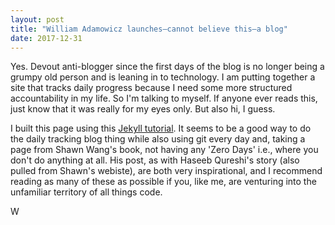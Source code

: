 ```yaml
---
layout: post
title: "William Adamowicz launches—cannot believe this—a blog"
date: 2017-12-31
---
```


Yes. Devout anti-blogger since the first days of the blog is no longer being a grumpy old person and is leaning in to technology. I am putting together a site that tracks daily progress because I need some more structured accountability in my life. So I'm talking to myself. If anyone ever reads this, just know that it was really for my eyes only. But also hi, I guess. 

I built this page using this <a href="http://jmcglone.com/guides/github-pages/">Jekyll tutorial</a>. It seems to be a good way to do the daily tracking blog thing while also using git every day and, taking a page from Shawn Wang's book, not having any 'Zero Days' i.e., where you don't do anything at all. His post, as with Haseeb Qureshi's story (also pulled from Shawn's webiste), are both very inspirational, and I recommend reading as many of these as possible if you, like me, are venturing into the unfamiliar territory of all things code.

W 

